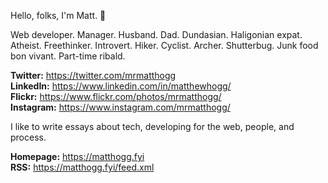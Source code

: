 Hello, folks, I'm Matt. 👋

Web developer. Manager. Husband. Dad. Dundasian. Haligonian expat. Atheist. Freethinker. Introvert. Hiker. Cyclist. Archer. Shutterbug. Junk food bon vivant. Part-time ribald.

**Twitter:** https://twitter.com/mrmatthogg  
**LinkedIn:** https://www.linkedin.com/in/matthewhogg/  
**Flickr:** https://www.flickr.com/photos/mrmatthogg/  
**Instagram:** https://www.instagram.com/mrmatthogg/

I like to write essays about tech, developing for the web, people, and process.

**Homepage:** https://matthogg.fyi  
**RSS:** https://matthogg.fyi/feed.xml
